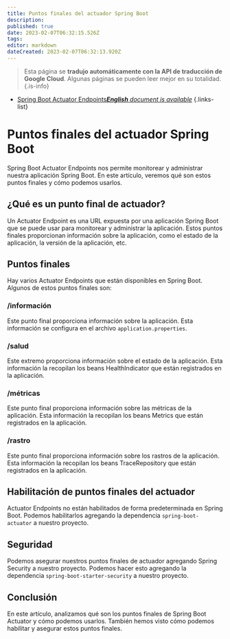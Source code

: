 ```yaml
---
title: Puntos finales del actuador Spring Boot
description: 
published: true
date: 2023-02-07T06:32:15.526Z
tags: 
editor: markdown
dateCreated: 2023-02-07T06:32:13.920Z
---
```


> Esta página se **tradujo automáticamente con la API de traducción de Google Cloud**.
Algunas páginas se pueden leer mejor en su totalidad.{.is-info}



- [Spring Boot Actuator Endpoints***English** document is available*](/en/Knowledge-base/Spring-Boot/spring-boot-actuator-endpoints)
{.links-list}


# Puntos finales del actuador Spring Boot

Spring Boot Actuator Endpoints nos permite monitorear y administrar nuestra aplicación Spring Boot. En este artículo, veremos qué son estos puntos finales y cómo podemos usarlos.

## ¿Qué es un punto final de actuador?

Un Actuator Endpoint es una URL expuesta por una aplicación Spring Boot que se puede usar para monitorear y administrar la aplicación. Estos puntos finales proporcionan información sobre la aplicación, como el estado de la aplicación, la versión de la aplicación, etc.

## Puntos finales

Hay varios Actuator Endpoints que están disponibles en Spring Boot. Algunos de estos puntos finales son:

### /información

Este punto final proporciona información sobre la aplicación. Esta información se configura en el archivo `application.properties`.

### /salud

Este extremo proporciona información sobre el estado de la aplicación. Esta información la recopilan los beans HealthIndicator que están registrados en la aplicación.

### /métricas

Este punto final proporciona información sobre las métricas de la aplicación. Esta información la recopilan los beans Metrics que están registrados en la aplicación.

### /rastro

Este punto final proporciona información sobre los rastros de la aplicación. Esta información la recopilan los beans TraceRepository que están registrados en la aplicación.

## Habilitación de puntos finales del actuador

Actuator Endpoints no están habilitados de forma predeterminada en Spring Boot. Podemos habilitarlos agregando la dependencia `spring-boot-actuator` a nuestro proyecto.

## Seguridad

Podemos asegurar nuestros puntos finales de actuador agregando Spring Security a nuestro proyecto. Podemos hacer esto agregando la dependencia `spring-boot-starter-security` a nuestro proyecto.

## Conclusión

En este artículo, analizamos qué son los puntos finales de Spring Boot Actuator y cómo podemos usarlos. También hemos visto cómo podemos habilitar y asegurar estos puntos finales.
